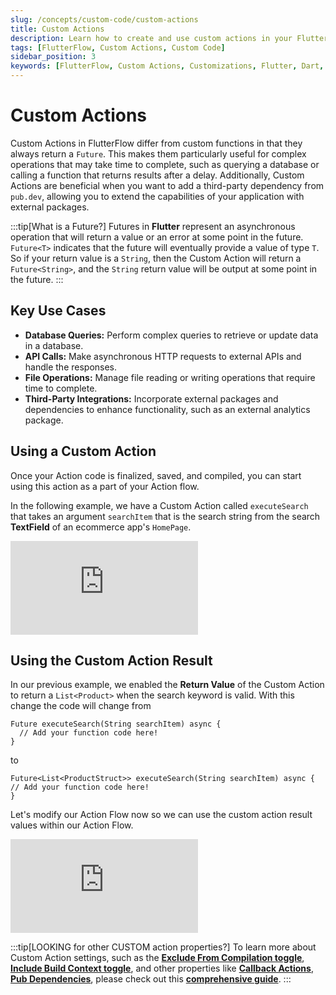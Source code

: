 ```yaml
---
slug: /concepts/custom-code/custom-actions
title: Custom Actions
description: Learn how to create and use custom actions in your FlutterFlow app to enhance functionality.
tags: [FlutterFlow, Custom Actions, Custom Code]
sidebar_position: 3
keywords: [FlutterFlow, Custom Actions, Customizations, Flutter, Dart, Pub.dev]
---
```


# Custom Actions

Custom Actions in FlutterFlow differ from custom functions in that they always return a `Future`.
This makes them particularly useful for complex operations that may take time to complete, such
as querying a database or calling a function that returns results after a delay. Additionally,
Custom Actions are beneficial when you want to add a third-party dependency from `pub.dev`,
allowing you to extend the capabilities of your application with external packages.

:::tip[What is a Future?]
Futures in **Flutter** represent an asynchronous operation that will return a value or an error at
some point in the future. `Future<T>` indicates that the future will eventually provide a value of
type `T`. So if your return value is a `String`, then the Custom Action will return
a `Future<String>`, and the `String` return value will be output at some point in the future.
:::

## Key Use Cases

- **Database Queries:** Perform complex queries to retrieve or update data in a database.
- **API Calls:** Make asynchronous HTTP requests to external APIs and handle the responses.
- **File Operations:** Manage file reading or writing operations that require time to complete.
- **Third-Party Integrations:** Incorporate external packages and dependencies to enhance
  functionality, such as an external analytics package.



## Using a Custom Action

Once your Action code is finalized, saved, and compiled, you can start using this action as a part
of your Action flow.

In the following example, we have a Custom Action called `executeSearch` that takes an argument
`searchItem` that is the search string from the search **TextField** of an ecommerce
app's `HomePage`.

<div style={{
    position: 'relative',
    paddingBottom: 'calc(56.67989417989418% + 41px)', // Keeps the aspect ratio and additional padding
    height: 0,
    width: '100%'
}}>
    <iframe 
        src="https://demo.arcade.software/ZwlkhlPX867DW6cPQxKk?embed&show_copy_link=true"
        title=""
        style={{
            position: 'absolute',
            top: 0,
            left: 0,
            width: '100%',
            height: '100%',
            colorScheme: 'light'
        }}
        frameborder="0"
        loading="lazy"
        webkitAllowFullScreen
        mozAllowFullScreen
        allowFullScreen
        allow="clipboard-write">
    </iframe>
</div>

## Using the Custom Action Result

In our previous example, we enabled the **Return Value** of the Custom Action to return a
`List<Product>` when the search keyword is valid. With this change the code will change from

```
Future executeSearch(String searchItem) async {
  // Add your function code here!
}
```

to

```
Future<List<ProductStruct>> executeSearch(String searchItem) async {
// Add your function code here!
}
```

Let's modify our Action Flow now so we can use the custom action result values within our Action
Flow.


<div style={{
    position: 'relative',
    paddingBottom: 'calc(56.67989417989418% + 41px)', // Keeps the aspect ratio and additional padding
    height: 0,
    width: '100%'
}}>
    <iframe 
        src="https://demo.arcade.software/Phny5irmH6G2A2TJili0?embed&show_copy_link=true"
        title=""
        style={{
            position: 'absolute',
            top: 0,
            left: 0,
            width: '100%',
            height: '100%',
            colorScheme: 'light'
        }}
        frameborder="0"
        loading="lazy"
        webkitAllowFullScreen
        mozAllowFullScreen
        allowFullScreen
        allow="clipboard-write">
    </iframe>
</div>

<p></p>

:::tip[LOOKING for other CUSTOM action properties?]
To learn more about Custom Action settings, such as the 
[**Exclude From Compilation toggle**](custom-code.md#exclude-from-compilation), 
[**Include Build Context toggle**](custom-code.md#include-buildcontext), 
and other properties like [**Callback Actions**](custom-code.md#add-a-callback-action), 
[**Pub Dependencies**](custom-code.md#adding-a-pub-dependency), please check out this
[**comprehensive guide**](custom-code.md).
:::






